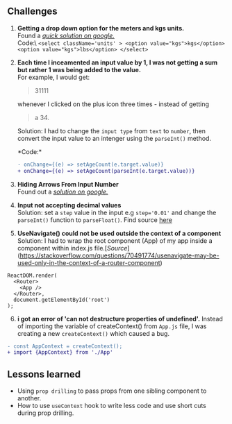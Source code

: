
## Challenges
1. **Getting a drop down option for the meters and kgs units.**\
   Found a [*quick solution on google.*](https://educba.com/html-form-elements)\
   Code:\   ```<select className='units' >
                <option value="kgs">kgs</option>
                <option value="kgs">lbs</option>
              </select>```

2. **Each time I inceamented an input value by 1, I was not getting a sum but rather 1 was being added to the value.**\
   For example, I would get: 
   >31111 

   whenever I clicked on the plus icon three times - instead of getting 

   >a 34.  

   Solution: I had to change the `input type` from `text` to `number`, then convert the input value to an intenger using the `parseInt()` method. 

   *Code:\*  
   ```diff
   - onChange={(e) => setAgeCount(e.target.value)}
   + onChange={(e) => setAgeCount(parseInt(e.target.value))}
   ```

3. **Hiding Arrows From Input Number**\
  Found out a [*solution on google.*](https://www.w3schools.com/howto/howto_css_hide_arrow_number.asp)

4. **Input not accepting decimal values**\
   Solution: set a `step` value in the input e.g `step='0.01'` and change the `parseInt()` function to `parseFloat()`. Find source [here](https://developer.mozilla.org/en-US/docs/Web/HTML/Element/input/number)  

5. **UseNavigate() could not be used outside the context of a <Router> component**\
Solution: I had to wrap the root component (App) of my app inside a <Router> component within index.js file.\[*Source*](https://stackoverflow.com/questions/70491774/usenavigate-may-be-used-only-in-the-context-of-a-router-component)  
```
ReactDOM.render(
  <Router>
    <App />
  </Router>,
  document.getElementById('root')
);
```
6. **i got an error of 'can not destructure properties of undefined'.**
  Instead of importing the variable of createContext() from `App.js` file, I was creating a new `createContext()` which caused a bug.
  ```diff
  - const AppContext = createContext();
  + import {AppContext} from './App'
  ```

  ## Lessons learned
  - Using `prop drilling` to pass props from one sibling component to another.
  - How to use `useContext` hook to write less code and use short cuts during prop drilling.